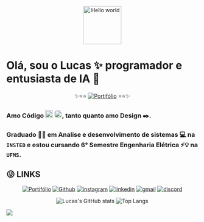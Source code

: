 <p align="center">
  <img height="100" alt="Hello world" src="https://i0.wp.com/polekon.org/wp-content/uploads/2021/12/hello_world_title3.gif?resize=700%2C239&ssl=1">
</p>
  
# Olá, sou o Lucas ✨ programador e entusiasta de IA 🤖
<p align="center">
  ✨⭐⭐
  <a href="https://lucas-ats.vercel.app/"><img src="https://img.shields.io/badge/-PORTF%C3%93LIO-D089FF?style=for-the-badge" alt="Portifólio"></a>
  ⭐⭐✨
</p>

<!-- #### My Name is Thalia <img height="20" src="https://em-content.zobj.net/thumbs/120/emojipedia/240/transgender-flag_1f3f3-fe0f-200d-26a7-fe0f.png"> -->

### Amo Código <img height="20" src="https://upload.wikimedia.org/wikipedia/commons/c/c3/Python-logo-notext.svg"> <img height="20"  style="border-radius: 6px;" src="https://upload.wikimedia.org/wikipedia/commons/9/99/Unofficial_JavaScript_logo_2.svg">, tanto quanto amo Design ✒️. 
### Graduado 👨‍🎓 em Analise e desenvolvimento de sistemas 💻 na ``INSTED`` e estou cursando 6° Semestre Engenharia Elétrica ⚡💡 na ``UFMS``.

## __😜 LINKS__
<p align="center">
  <a href="https://lucas-ats.vercel.app/"><img src="https://img.shields.io/badge/-PORTF%C3%93LIO-D089FF?style=for-the-badge&amp" alt="Portifólio"></a>
  <a href="https://github.com/LucasATS/"><img src="https://img.shields.io/badge/GitHub-100000?style=for-the-badge&amp;logo=github&amp;logoColor=white" alt="Github"></a>
  <a href="https://www.instagram.com/lukaolmd/"><img src="https://img.shields.io/badge/Instagram-E4405F?style=for-the-badge&amp;logo=instagram&amp;logoColor=white" alt="instagram"></a>
  <a href="https://www.linkedin.com/in/lucas-almeida-tiburtino-da-silva/"><img src="https://img.shields.io/badge/LinkedIn-0077B5?style=for-the-badge&amp;logo=linkedin&amp;logoColor=white" alt="linkedin"></a>
  <a href="mailto:lucas.almida.da.silva@gmail.com"><img src="https://img.shields.io/badge/Gmail-D14836?style=for-the-badge&logo=gmail&logoColor=white" alt="gmail"></a> 
  <a href="https://discord.com/channels/@Lucas%20ATS#9901"><img src="https://img.shields.io/badge/Discord-5865F2?style=for-the-badge&logo=discord&logoColor=white" alt="discord"></a>  
</p>
 
<!-- <img align="right" alt="Lucas-pic" height="150" style="border-radius: 60px;" src="./src/img/cartoon1.png"> -->

<p align="center">
  <img src="https://github-readme-stats.vercel.app/api?username=LucasATS&amp;show_icons=true" alt="Lucas&#39;s GitHub stats">
  <img src="https://github-readme-stats.vercel.app/api/top-langs/?username=LucasATS&amp;layout=compact" alt="Top Langs">
</p>

![](https://gpvc.arturio.dev/lucasATS)
